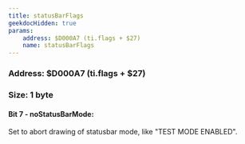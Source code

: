 ```yaml
---
title: statusBarFlags
geekdocHidden: true
params:
    address: $D000A7 (ti.flags + $27)
    name: statusBarFlags
---
```


### Address: $D000A7 (ti.flags + $27)

### Size: 1 byte

#### Bit 7 - noStatusBarMode:
Set to abort drawing of statusbar mode, like "TEST MODE ENABLED".
